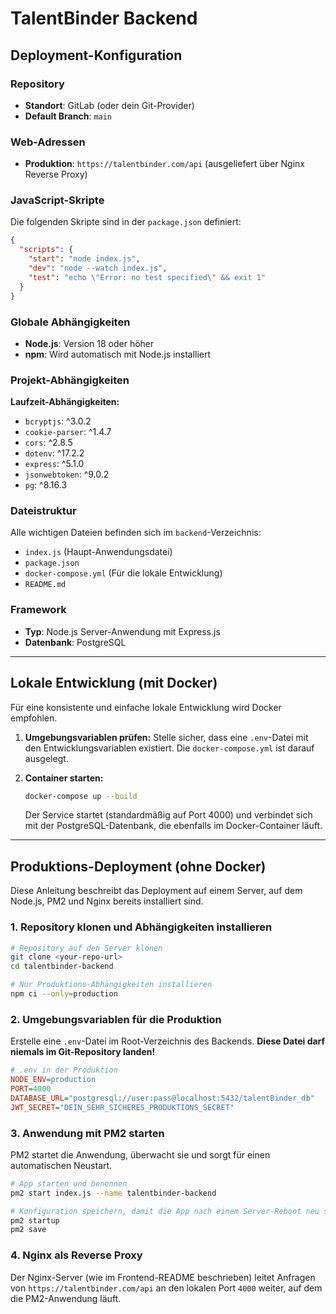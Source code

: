 
# TalentBinder Backend

## Deployment-Konfiguration

### Repository
- **Standort**: GitLab (oder dein Git-Provider)
- **Default Branch**: `main`

### Web-Adressen
- **Produktion**: `https://talentbinder.com/api` (ausgeliefert über Nginx Reverse Proxy)

### JavaScript-Skripte
Die folgenden Skripte sind in der `package.json` definiert:

```json
{
  "scripts": {
    "start": "node index.js",
    "dev": "node --watch index.js",
    "test": "echo \"Error: no test specified\" && exit 1"
  }
}
```

### Globale Abhängigkeiten
- **Node.js**: Version 18 oder höher
- **npm**: Wird automatisch mit Node.js installiert

### Projekt-Abhängigkeiten

**Laufzeit-Abhängigkeiten:**
- `bcryptjs`: ^3.0.2
- `cookie-parser`: ^1.4.7
- `cors`: ^2.8.5
- `dotenv`: ^17.2.2
- `express`: ^5.1.0
- `jsonwebtoken`: ^9.0.2
- `pg`: ^8.16.3

### Dateistruktur
Alle wichtigen Dateien befinden sich im `backend`-Verzeichnis:
- `index.js` (Haupt-Anwendungsdatei)
- `package.json`
- `docker-compose.yml` (Für die lokale Entwicklung)
- `README.md`

### Framework
- **Typ**: Node.js Server-Anwendung mit Express.js
- **Datenbank**: PostgreSQL

---

## Lokale Entwicklung (mit Docker)

Für eine konsistente und einfache lokale Entwicklung wird Docker empfohlen.

1.  **Umgebungsvariablen prüfen:**
    Stelle sicher, dass eine `.env`-Datei mit den Entwicklungsvariablen existiert. Die `docker-compose.yml` ist darauf ausgelegt.

2.  **Container starten:**
    ```bash
    docker-compose up --build
    ```
    Der Service startet (standardmäßig auf Port 4000) und verbindet sich mit der PostgreSQL-Datenbank, die ebenfalls im Docker-Container läuft.

---

## Produktions-Deployment (ohne Docker)

Diese Anleitung beschreibt das Deployment auf einem Server, auf dem Node.js, PM2 und Nginx bereits installiert sind.

### 1. Repository klonen und Abhängigkeiten installieren
```bash
# Repository auf den Server klonen
git clone <your-repo-url>
cd talentbinder-backend

# Nur Produktions-Abhängigkeiten installieren
npm ci --only=production
```

### 2. Umgebungsvariablen für die Produktion
Erstelle eine `.env`-Datei im Root-Verzeichnis des Backends. **Diese Datei darf niemals im Git-Repository landen!**

```ini
# .env in der Produktion
NODE_ENV=production
PORT=4000
DATABASE_URL="postgresql://user:pass@localhost:5432/talentBinder_db"
JWT_SECRET="DEIN_SEHR_SICHERES_PRODUKTIONS_SECRET"
```

### 3. Anwendung mit PM2 starten
PM2 startet die Anwendung, überwacht sie und sorgt für einen automatischen Neustart.

```bash
# App starten und benennen
pm2 start index.js --name talentbinder-backend

# Konfiguration speichern, damit die App nach einem Server-Reboot neu startet
pm2 startup
pm2 save
```

### 4. Nginx als Reverse Proxy
Der Nginx-Server (wie im Frontend-README beschrieben) leitet Anfragen von `https://talentbinder.com/api` an den lokalen Port `4000` weiter, auf dem die PM2-Anwendung läuft.
